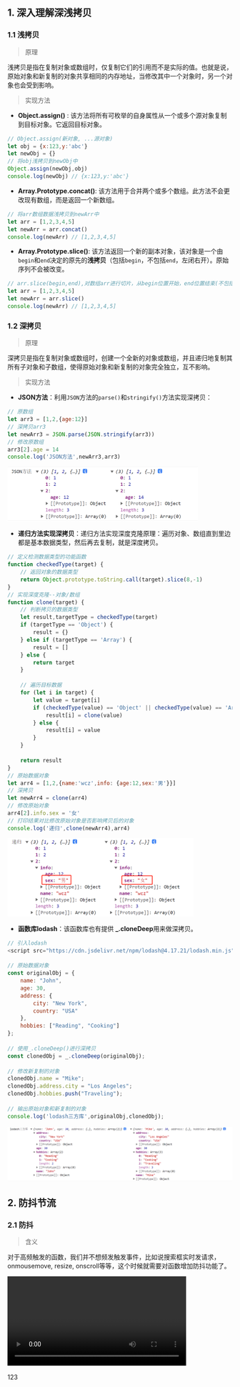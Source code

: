 ## 1. 深入理解深浅拷贝

### 1.1 浅拷贝

> 原理

​	浅拷贝是指在复制对象或数组时，仅复制它们的引用而不是实际的值。也就是说，原始对象和新复制的对象共享相同的内存地址，当修改其中一个对象时，另一个对象也会受到影响。



> 实现方法

- **Object.assign()** : 该方法将所有可枚举的自身属性从一个或多个源对象复制到目标对象。它返回目标对象。

```js
// Object.assign(新对象, ...源对象)
let obj = {x:123,y:'abc'}
let newObj = {}
// 将obj浅拷贝到newObj中
Object.assign(newObj,obj)
console.log(newObj) // {x:123,y:'abc'}
```



- **Array.Prototype.concat()**: 该方法用于合并两个或多个数组。此方法不会更改现有数组，而是返回一个新数组。

```js
// 将arr数组数据浅拷贝到newArr中
let arr = [1,2,3,4,5]
let newArr = arr.concat()
console.log(newArr) // [1,2,3,4,5]
```



- **Array.Prototype.slice()**: 该方法返回一个新的副本对象，该对象是一个由 `begin`和`end`决定的原先的**浅拷贝**（包括`begin`，不包括`end`，左闭右开）。原始序列不会被改变。

```js
// arr.slice(begin,end),对数组arr进行切片，从begin位置开始，end位置结束(不包括end位置)，返回一个新的切片后的数组，如果slice不传参则拷贝整改数组
let arr = [1,2,3,4,5]
let newArr = arr.slice()
console.log(newArr) // [1,2,3,4,5]
```



### 1.2 深拷贝

> 原理

​	深拷贝是指在复制对象或数组时，创建一个全新的对象或数组，并且递归地复制其所有子对象和子数组，使得原始对象和新复制的对象完全独立，互不影响。

> 实现方法

- **JSON方法**：利用`JSON`方法的`parse()`和`stringify()`方法实现深拷贝：

```js
// 原数组
let arr3 = [1,2,{age:12}]
// 深拷贝arr3
let newArr3 = JSON.parse(JSON.stringify(arr3))
// 修改原数组
arr3[2].age = 14
console.log('JSON方法',newArr3,arr3)
```

<img src="./img/深浅拷贝/JSON结果.png" alt="JSON方法结果" style="zoom: 50%;" />

- **递归方法实现深拷贝**：递归方法实现深度克隆原理：遍历对象、数组直到里边都是基本数据类型，然后再去复制，就是深度拷贝。

```js
// 定义检测数据类型的功能函数
function checkedType(target) {
    // 返回对象的数据类型
    return Object.prototype.toString.call(target).slice(8,-1)
}
// 实现深度克隆--对象/数组
function clone(target) {
    // 判断拷贝的数据类型
    let result,targetType = checkedType(target)
    if (targetType == 'Object') {
        result = {}
    } else if (targetType == 'Array') {
        result = []
    } else {
        return target
    }

    // 遍历目标数据
    for (let i in target) {
        let value = target[i]
        if (checkedType(value) == 'Object' || checkedType(value) == 'Array') {
            result[i] = clone(value)
        } else {
            result[i] = value
        }
    }

    return result
}
// 原始数据对象
let arr4 = [1,2,{name:'wcz',info: {age:12,sex:'男'}}]
// 深拷贝
let newArr4 = clone(arr4)
// 修改原始对象
arr4[2].info.sex = '女'
// 打印结果对比修改原始对象是否影响拷贝后的对象
console.log('递归',clone(newArr4),arr4)
```

<img src="./img/深浅拷贝/递归.png" alt="递归方法" style="zoom:50%;" />

- **函数库lodash**：该函数库也有提供 **_.cloneDeep**用来做深拷贝。

```js
// 引入lodash
<script src="https://cdn.jsdelivr.net/npm/lodash@4.17.21/lodash.min.js"></script>

// 原始数据对象
const originalObj = {
    name: "John",
    age: 30,
    address: {
        city: "New York",
        country: "USA"
    },
    hobbies: ["Reading", "Cooking"]
};

// 使用_.cloneDeep()进行深拷贝
const clonedObj = _.cloneDeep(originalObj);

// 修改新复制的对象
clonedObj.name = "Mike";
clonedObj.address.city = "Los Angeles";
clonedObj.hobbies.push("Traveling");

// 输出原始对象和新复制的对象
console.log('lodash三方库',originalObj,clonedObj);

```

<img src="./img/深浅拷贝/lodash.png" style="zoom:50%;" />

## 2. 防抖节流

### 2.1 防抖

> 含义

​		对于高频触发的函数，我们并不想频发触发事件，比如说搜索框实时发请求，onmousemove, resize, onscroll等等，这个时候就需要对函数增加防抖功能了。

<video controls style='width:400px;'>
  <source src="./img/深浅拷贝/01.mp4" type="video/mp4">
  Your browser does not support the video tag.
</video>

123